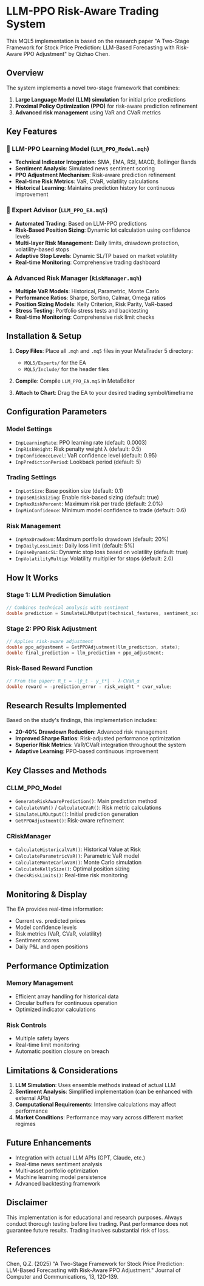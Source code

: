 # LLM-PPO Risk-Aware Trading System

This MQL5 implementation is based on the research paper "A Two-Stage Framework for Stock Price Prediction: LLM-Based Forecasting with Risk-Aware PPO Adjustment" by Qizhao Chen.

## Overview

The system implements a novel two-stage framework that combines:
1. **Large Language Model (LLM) simulation** for initial price predictions
2. **Proximal Policy Optimization (PPO)** for risk-aware prediction refinement
3. **Advanced risk management** using VaR and CVaR metrics

## Key Features

### 🧠 LLM-PPO Learning Model (`LLM_PPO_Model.mqh`)
- **Technical Indicator Integration**: SMA, EMA, RSI, MACD, Bollinger Bands
- **Sentiment Analysis**: Simulated news sentiment scoring
- **PPO Adjustment Mechanism**: Risk-aware prediction refinement
- **Real-time Risk Metrics**: VaR, CVaR, volatility calculations
- **Historical Learning**: Maintains prediction history for continuous improvement

### 🤖 Expert Advisor (`LLM_PPO_EA.mq5`)
- **Automated Trading**: Based on LLM-PPO predictions
- **Risk-Based Position Sizing**: Dynamic lot calculation using confidence levels
- **Multi-layer Risk Management**: Daily limits, drawdown protection, volatility-based stops
- **Adaptive Stop Levels**: Dynamic SL/TP based on market volatility
- **Real-time Monitoring**: Comprehensive trading dashboard

### ⚠️ Advanced Risk Manager (`RiskManager.mqh`)
- **Multiple VaR Models**: Historical, Parametric, Monte Carlo
- **Performance Ratios**: Sharpe, Sortino, Calmar, Omega ratios
- **Position Sizing Models**: Kelly Criterion, Risk Parity, VaR-based
- **Stress Testing**: Portfolio stress tests and backtesting
- **Real-time Monitoring**: Comprehensive risk limit checks

## Installation & Setup

1. **Copy Files**: Place all `.mqh` and `.mq5` files in your MetaTrader 5 directory:
   - `MQL5/Experts/` for the EA
   - `MQL5/Include/` for the header files

2. **Compile**: Compile `LLM_PPO_EA.mq5` in MetaEditor

3. **Attach to Chart**: Drag the EA to your desired trading symbol/timeframe

## Configuration Parameters

### Model Settings
- `InpLearningRate`: PPO learning rate (default: 0.0003)
- `InpRiskWeight`: Risk penalty weight λ (default: 0.5)
- `InpConfidenceLevel`: VaR confidence level (default: 0.95)
- `InpPredictionPeriod`: Lookback period (default: 5)

### Trading Settings
- `InpLotSize`: Base position size (default: 0.1)
- `InpUseRiskSizing`: Enable risk-based sizing (default: true)
- `InpMaxRiskPercent`: Maximum risk per trade (default: 2.0%)
- `InpMinConfidence`: Minimum model confidence to trade (default: 0.6)

### Risk Management
- `InpMaxDrawdown`: Maximum portfolio drawdown (default: 20%)
- `InpDailyLossLimit`: Daily loss limit (default: 5%)
- `InpUseDynamicSL`: Dynamic stop loss based on volatility (default: true)
- `InpVolatilityMultip`: Volatility multiplier for stops (default: 2.0)

## How It Works

### Stage 1: LLM Prediction Simulation
```cpp
// Combines technical analysis with sentiment
double prediction = SimulateLLMOutput(technical_features, sentiment_score);
```

### Stage 2: PPO Risk Adjustment
```cpp
// Applies risk-aware adjustment
double ppo_adjustment = GetPPOAdjustment(llm_prediction, state);
double final_prediction = llm_prediction + ppo_adjustment;
```

### Risk-Based Reward Function
```cpp
// From the paper: R_t = -|ŷ_t - y_t*| - λ·CVaR_α
double reward = -prediction_error - risk_weight * cvar_value;
```

## Research Results Implemented

Based on the study's findings, this implementation includes:

- **20-40% Drawdown Reduction**: Advanced risk management
- **Improved Sharpe Ratios**: Risk-adjusted performance optimization
- **Superior Risk Metrics**: VaR/CVaR integration throughout the system
- **Adaptive Learning**: PPO-based continuous improvement

## Key Classes and Methods

### CLLM_PPO_Model
- `GenerateRiskAwarePrediction()`: Main prediction method
- `CalculateVaR()` / `CalculateCVaR()`: Risk metric calculations
- `SimulateLLMOutput()`: Initial prediction generation
- `GetPPOAdjustment()`: Risk-aware refinement

### CRiskManager
- `CalculateHistoricalVaR()`: Historical Value at Risk
- `CalculateParametricVaR()`: Parametric VaR model
- `CalculateMonteCarloVaR()`: Monte Carlo simulation
- `CalculateKellySize()`: Optimal position sizing
- `CheckRiskLimits()`: Real-time risk monitoring

## Monitoring & Display

The EA provides real-time information:
- Current vs. predicted prices
- Model confidence levels
- Risk metrics (VaR, CVaR, volatility)
- Sentiment scores
- Daily P&L and open positions

## Performance Optimization

### Memory Management
- Efficient array handling for historical data
- Circular buffers for continuous operation
- Optimized indicator calculations

### Risk Controls
- Multiple safety layers
- Real-time limit monitoring
- Automatic position closure on breach

## Limitations & Considerations

1. **LLM Simulation**: Uses ensemble methods instead of actual LLM
2. **Sentiment Analysis**: Simplified implementation (can be enhanced with external APIs)
3. **Computational Requirements**: Intensive calculations may affect performance
4. **Market Conditions**: Performance may vary across different market regimes

## Future Enhancements

- Integration with actual LLM APIs (GPT, Claude, etc.)
- Real-time news sentiment analysis
- Multi-asset portfolio optimization
- Machine learning model persistence
- Advanced backtesting framework

## Disclaimer

This implementation is for educational and research purposes. Always conduct thorough testing before live trading. Past performance does not guarantee future results. Trading involves substantial risk of loss.

## References

Chen, Q.Z. (2025) "A Two-Stage Framework for Stock Price Prediction: LLM-Based Forecasting with Risk-Aware PPO Adjustment." Journal of Computer and Communications, 13, 120-139.